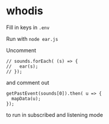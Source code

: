 # whodis

Fill in  keys in `.env`

Run with `node ear.js`

Uncomment
```
// sounds.forEach( (s) => {
//   ear(s);
// });
```
and comment out
```
getPastEvent(sounds[0]).then( u => {
  mapData(u);
});
```

to run in subscribed and listening mode

